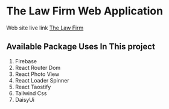# The Law Firm Web Application

Web site live link [The Law Firm](https://lawyer-a446b.web.app)

## Available Package Uses In This project

1. Firebase
2. React Router Dom
3. React Photo View
4. React Loader Spinner
5. React Taostify
6. Tailwind Css
7. DaisyUi


